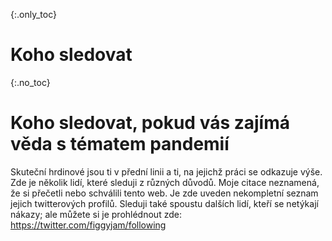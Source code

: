 {:.only_toc} 
# Koho sledovat 

 {:.no_toc} 
 # Koho sledovat, pokud vás zajímá věda s tématem pandemií

Skuteční hrdinové jsou ti v přední linii a ti, na jejichž práci se odkazuje výše. Zde je několik lidí, které sleduji z různých důvodů. Moje citace neznamená, že si přečetli nebo schválili tento web. Je zde uveden nekompletní seznam jejich twitterových profilů. Sleduji také spoustu dalších lidí, kteří se netýkají nákazy; ale můžete si je prohlédnout zde: <https://twitter.com/figgyjam/following>
